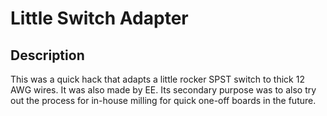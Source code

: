 Little Switch Adapter
=====================

## Description
This was a quick hack that adapts a little rocker SPST switch to thick 12 AWG wires. It was also made by EE. Its secondary purpose was to also try out the process for in-house milling for quick one-off boards in the future.
